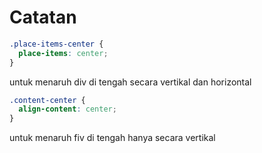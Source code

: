 # Catatan

```css
.place-items-center {
  place-items: center;
}
```

untuk menaruh div di tengah secara vertikal dan horizontal

```css
.content-center {
  align-content: center;
}
```

untuk menaruh fiv di tengah hanya secara vertikal
